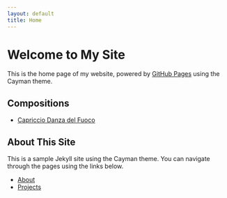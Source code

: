 ```yaml
---
layout: default
title: Home
---
```


# Welcome to My Site

This is the home page of my website, powered by [GitHub Pages](https://pages.github.com) using the Cayman theme.

## Compositions
- [Capriccio Danza del Fuoco](Cappricio.md)

## About This Site



This is a sample Jekyll site using the Cayman theme. You can navigate through the pages using the links below.

- [About](/Compositions/about/)
- [Projects](/projects/)
